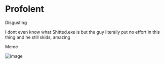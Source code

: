# Profolent
Disgusting

I dont even know what Shitted.exe is but the guy literally put no effort in this thing and he still skids, amazing 

Meme

![image](https://user-images.githubusercontent.com/89196805/130280155-a6774e8b-fd87-4c23-9128-794f0f961475.png)
